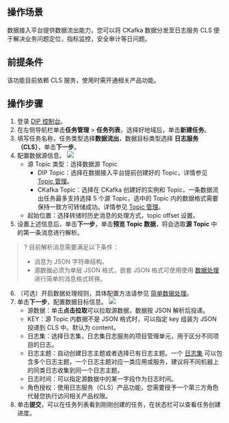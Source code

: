 ## 操作场景

数据接入平台提供数据流出能力，您可以将 CKafka 数据分发至日志服务 CLS 便于解决业务问题定位，指标监控，安全审计等日问题。

## 前提条件

该功能目前依赖 CLS 服务，使用时需开通相关产品功能。

## 操作步骤

1. 登录 [DIP 控制台](https://console.cloud.tencent.com/ckafka/datahub-overview)。
2. 在左侧导航栏单击**任务管理** > **任务列表**，选择好地域后，单击**新建任务**。
3. 填写任务名称，任务类型选择**数据流出**，数据目标类型选择 **日志服务（CLS）**，单击**下一步**。
4. 配置数据源信息。
   ![](https://qcloudimg.tencent-cloud.cn/raw/f8b47026ccb8b0982605b59d7b926f5b.png)
   - 源 Topic 类型：选择数据源 Topic
     - DIP Topic：选择在数据接入平台提前创建好的 Topic，详情参见 [Topic 管理](https://cloud.tencent.com/document/product/1591/77020)。
     - CKafka Topic：选择在 CKafka 创建好的实例和 Topic，一条数据流出任务最多支持选择 5 个源 Topic，选中的 Topic 内的数据格式需要保持一致方可转储成功。详情参见 [Topic 管理](https://cloud.tencent.com/document/product/597/73566)。
   - 起始位置：选择转储时历史消息的处理方式，topic offset 设置。
5. 设置上述信息后，单击**下一步**，单击**预览 Topic 数据**，将会选取**源 Topic** 中的第一条消息进行解析。
>? 目前解析消息需要满足以下条件：
>
>- 消息为 JSON 字符串结构。
>- 源数据必须为单层 JSON 格式，嵌套 JSON 格式可使用使用 [数据处理](https://cloud.tencent.com/document/product/1591/77082#3) 进行简单的消息格式转换。 
>
6. （可选）开启数据处理规则，具体配置方法请参见 [简单数据处理](https://cloud.tencent.com/document/product/1591/74495)。
7. 单击**下一步**，配置数据目标信息。
   ![](https://qcloudimg.tencent-cloud.cn/raw/a4edbd19313cdbe9573d4fdad296f2b8.png)
   - 源数据：单击**点击拉取**可以拉取源数据，数据按 JSON 解析后投递。
   - KEY：源 Topic 内数据不是 JSON 格式时，可以指定 key 组装为 JSON 投递到 CLS 中。默认为 content。
   - 日志集：选择日志集，日志集日志服务的项目管理单元，用于区分不同项目的日志。
   - 日志主题：自动创建日志主题或者选择已有日志主题。一个 [日志集](https://cloud.tencent.com/document/product/614/35676) 可以包含多个日志主题，一个日志主题对应一类应用或服务，建议将不同机器上的同类日志收集到同一个日志主题。
   - 日志时间：可以指定源数据中的某一字段作为日志时间。
   - 角色授权：使用日志服务（CLS）产品功能，您需要授予一个第三方角色代替您执行访问相关产品权限。
8. 单击**提交**，可以在任务列表看到刚刚创建的任务，在状态栏可以查看任务创建进度。
